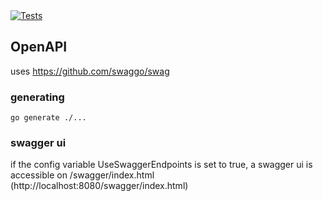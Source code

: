 <a href="https://github.com/SENERGY-Platform/device-repository/actions/workflows/tests.yml" rel="nofollow">
    <img src="https://github.com/SENERGY-Platform/device-repository/actions/workflows/tests.yml/badge.svg?branch=master" alt="Tests" />
</a>

## OpenAPI
uses https://github.com/swaggo/swag

### generating
```
go generate ./...
```

### swagger ui
if the config variable UseSwaggerEndpoints is set to true, a swagger ui is accessible on /swagger/index.html (http://localhost:8080/swagger/index.html)